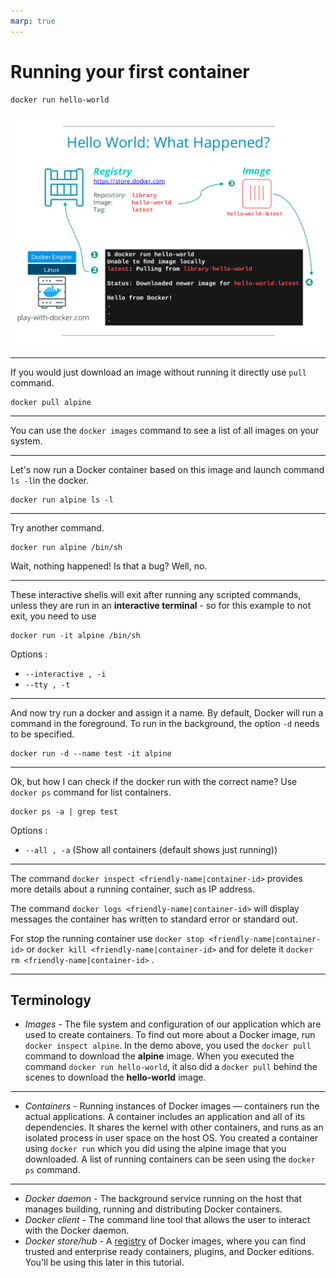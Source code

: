 ```yaml
---
marp: true
---
```


# Running your first container

```
docker run hello-world
```

![bg right contain](images/01-hello-world.svg)

---

If you would just download an image without running it directly use `pull` command.

```
docker pull alpine
```

---

You can use the `docker images` command to see a list of all images on your system.

---

Let's now run a Docker container based on this image and launch command `ls -l`in the docker.

```
docker run alpine ls -l
```

---

Try another command.

```
docker run alpine /bin/sh
```

Wait, nothing happened! Is that a bug? Well, no.

---

These interactive shells will exit after running any scripted commands, unless they are run in an **interactive terminal** - so for this example to not exit, you need to use

```
docker run -it alpine /bin/sh
```

Options :

- `--interactive , -i`
- `--tty , -t`

---

And now try run a docker and assign it a name.
By default, Docker will run a command in the foreground. To run in the background, the option `-d` needs to be specified.

```
docker run -d --name test -it alpine
```

---

Ok, but how I can check if the docker run with the correct name?
Use `docker ps` command for list containers.

```
docker ps -a | grep test
```

Options :

- `--all , -a` (Show all containers (default shows just running))

---

The command `docker inspect <friendly-name|container-id>` provides more details about a running container, such as IP address.

The command `docker logs <friendly-name|container-id>` will display messages the container has written to standard error or standard out.

For stop the running container use `docker stop <friendly-name|container-id>` or `docker kill <friendly-name|container-id>` and for delete it `docker rm <friendly-name|container-id>` .

---

## Terminology

- _Images_ - The file system and configuration of our application which are used to create containers.
  To find out more about a Docker image, run `docker inspect alpine`.
  In the demo above, you used the `docker pull` command to download the **alpine** image.
  When you executed the command `docker run hello-world`, it also did a `docker pull` behind the scenes to download the **hello-world** image.

---

- _Containers_ - Running instances of Docker images &mdash; containers run the actual applications.
  A container includes an application and all of its dependencies.
  It shares the kernel with other containers, and runs as an isolated process in user space on the host OS.
  You created a container using `docker run` which you did using the alpine image that you downloaded.
  A list of running containers can be seen using the `docker ps` command.

---

- _Docker daemon_ - The background service running on the host that manages building, running and distributing Docker containers.
- _Docker client_ - The command line tool that allows the user to interact with the Docker daemon.
- _Docker store/hub_ - A [registry](https://hub.docker.com/) of Docker images, where you can find trusted and enterprise ready containers, plugins, and Docker editions. You'll be using this later in this tutorial.
